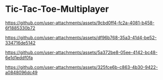 # Tic-Tac-Toe-Multiplayer

https://github.com/user-attachments/assets/9cbd0ff4-fc2a-4081-b458-6f1885330b72



https://github.com/user-attachments/assets/df96b768-35a3-41d4-be52-334716de5142



https://github.com/user-attachments/assets/5a372be8-05ee-4142-bc48-6e1d1eddf0fa



https://github.com/user-attachments/assets/325fce6b-c863-4b30-9422-a0848096dc49

